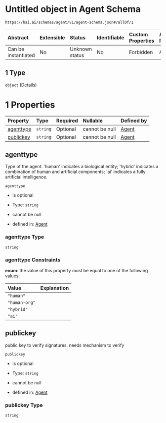 # Untitled object in Agent Schema

```txt
https://hai.ai/schemas/agent/v1/agent-schema.json#/allOf/1
```



| Abstract            | Extensible | Status         | Identifiable | Custom Properties | Additional Properties | Access Restrictions | Defined In                                                                             |
| :------------------ | :--------- | :------------- | :----------- | :---------------- | :-------------------- | :------------------ | :------------------------------------------------------------------------------------- |
| Can be instantiated | No         | Unknown status | No           | Forbidden         | Allowed               | none                | [agent.schema.json\*](../../schemas/agent/v1/agent.schema.json "open original schema") |

## 1 Type

`object` ([Details](agent-allof-1.md))

# 1 Properties

| Property                | Type     | Required | Nullable       | Defined by                                                                                                                       |
| :---------------------- | :------- | :------- | :------------- | :------------------------------------------------------------------------------------------------------------------------------- |
| [agenttype](#agenttype) | `string` | Optional | cannot be null | [Agent](agent-allof-1-properties-agenttype.md "https://hai.ai/schemas/agent/v1/agent-schema.json#/allOf/1/properties/agenttype") |
| [publickey](#publickey) | `string` | Optional | cannot be null | [Agent](agent-allof-1-properties-publickey.md "https://hai.ai/schemas/agent/v1/agent-schema.json#/allOf/1/properties/publickey") |

## agenttype

Type of the agent. 'human' indicates a biological entity; 'hybrid' indicates a combination of human and artificial components; 'ai' indicates a fully artificial intelligence.

`agenttype`

*   is optional

*   Type: `string`

*   cannot be null

*   defined in: [Agent](agent-allof-1-properties-agenttype.md "https://hai.ai/schemas/agent/v1/agent-schema.json#/allOf/1/properties/agenttype")

### agenttype Type

`string`

### agenttype Constraints

**enum**: the value of this property must be equal to one of the following values:

| Value         | Explanation |
| :------------ | :---------- |
| `"human"`     |             |
| `"human-org"` |             |
| `"hybrid"`    |             |
| `"ai"`        |             |

## publickey

public key to verify signatures. needs mechanism to verify

`publickey`

*   is optional

*   Type: `string`

*   cannot be null

*   defined in: [Agent](agent-allof-1-properties-publickey.md "https://hai.ai/schemas/agent/v1/agent-schema.json#/allOf/1/properties/publickey")

### publickey Type

`string`
